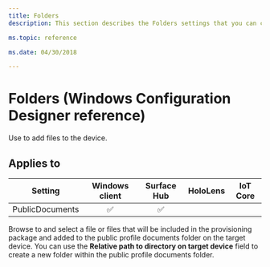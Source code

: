 ```yaml
---
title: Folders
description: This section describes the Folders settings that you can configure in provisioning packages for Windows 10 using Windows Configuration Designer.

ms.topic: reference

ms.date: 04/30/2018

---
```


# Folders (Windows Configuration Designer reference)

Use to add files to the device.

## Applies to

| Setting   | Windows client | Surface Hub | HoloLens | IoT Core |
| --- | :---: | :---: | :---: | :---: |
| PublicDocuments | ✅  | ✅ |  |  |

Browse to and select a file or files that will be included in the provisioning package and added to the public profile documents folder on the target device. You can use the **Relative path to directory on target device** field to create a new folder within the public profile documents folder.
